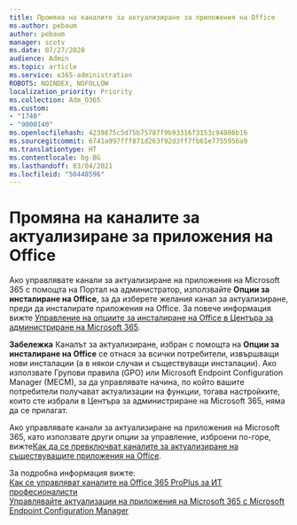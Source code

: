 ```yaml
---
title: Промяна на каналите за актуализиране за приложения на Office
ms.author: pebaum
author: pebaum
manager: scotv
ms.date: 07/27/2020
audience: Admin
ms.topic: article
ms.service: o365-administration
ROBOTS: NOINDEX, NOFOLLOW
localization_priority: Priority
ms.collection: Adm_O365
ms.custom:
- "1740"
- "9000140"
ms.openlocfilehash: 4239875c5d75b75787f9b93316f3153c94806b16
ms.sourcegitcommit: 6741a997fff871d263f92d3ff7fb61e7755956a9
ms.translationtype: HT
ms.contentlocale: bg-BG
ms.lasthandoff: 03/04/2021
ms.locfileid: "50448596"
---
```

# <a name="change-update-channels-for-office-apps"></a>Промяна на каналите за актуализиране за приложения на Office

Ако управлявате канали за актуализиране на приложения на Microsoft 365 с помощта на Портал на администратор, използвайте  **Опции за инсталиране на Office**, за да изберете желания канал за актуализиране, преди да инсталирате приложения на Office. За повече информация вижте [Управление на опциите за инсталиране на Office в Центъра за администриране на Microsoft 365](https://docs.microsoft.com/deployoffice/manage-software-download-settings-office-365).

**Забележка** Каналът за актуализиране, избран с помощта на  **Опции за инсталиране на Office**  се отнася за всички потребители, извършващи нови инсталации (а в някои случаи и съществуващи инсталации). Ако използвате Групови правила (GPO) или Microsoft Endpoint Configuration Manager (MECM), за да управлявате начина, по който вашите потребители получават актуализации на функции, тогава настройките, които сте избрали в Центъра за администриране на Microsoft 365, няма да се прилагат.

Ако управлявате канали за актуализиране на приложения на Microsoft 365, като използвате други опции за управление, изброени по-горе, вижте[Как да се превключват каналите за актуализиране на съществуващите приложения на Office](https://support.microsoft.com/help/3185078/how-to-switch-from-semi-annual-channel-to-monthly-channel).

За подробна информация вижте:  
[Как се управляват каналите на Office 365 ProPlus за ИТ професионалисти](https://techcommunity.microsoft.com/t5/office-365-blog/how-to-manage-office-365-proplus-channels-for-it-pros/ba-p/795813)  
[Управлявайте актуализации на приложения на Microsoft 365 с Microsoft Endpoint Configuration Manager](https://docs.microsoft.com/deployoffice/manage-microsoft-365-apps-updates-configuration-manager)